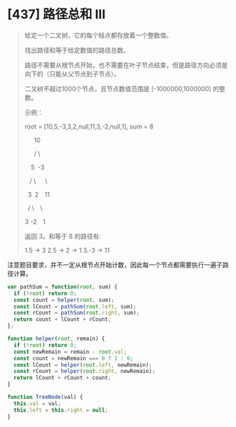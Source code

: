 # [437] 路径总和 III

> 给定一个二叉树，它的每个结点都存放着一个整数值。
>
> 找出路径和等于给定数值的路径总数。
>
> 路径不需要从根节点开始，也不需要在叶子节点结束，但是路径方向必须是向下的（只能从父节点到子节点）。
>
> 二叉树不超过1000个节点，且节点数值范围是 [-1000000,1000000] 的整数。
>
> 示例：
>
> root = [10,5,-3,3,2,null,11,3,-2,null,1], sum = 8
>
> ⁠&ensp;⁠&ensp;⁠&ensp;10
>
> ⁠⁠&ensp;⁠&ensp;⁠&ensp;/  \
>
> ⁠⁠&ensp;⁠&ensp;5⁠&ensp;-3
>
> ⁠⁠&ensp;⁠&nbsp;/ \\⁠&ensp;⁠&ensp;&ensp;\
>
> ⁠&ensp;3&ensp;2&ensp;&ensp;11
>
> &ensp;⁠/ \\&ensp;&ensp;\
>
> 3&nbsp;-2&ensp;&ensp;1
>
> 返回 3。和等于 8 的路径有:
>
> 1.5 -> 3
> 2.5 -> 2 -> 1
> 3.-3 -> 11

注意题目要求，并不一定从根节点开始计数，因此每一个节点都需要执行一遍子路径计算。

```js
var pathSum = function(root, sum) {
  if (!root) return 0;
  const count = helper(root, sum);
  const lCount = pathSum(root.left, sum);
  const rCount = pathSum(root.right, sum);
  return count + lCount + rCount;
};

function helper(root, remain) {
  if (!root) return 0;
  const newRemain = remain - root.val;
  const count = newRemain === 0 ? 1 : 0;
  const lCount = helper(root.left, newRemain);
  const rCount = helper(root.right, newRemain);
  return lCount + rCount + count;
}

function TreeNode(val) {
  this.val = val;
  this.left = this.right = null;
}
```
